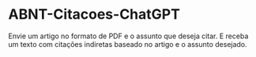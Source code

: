 # ABNT-Citacoes-ChatGPT
Envie um artigo no formato de PDF e o assunto que deseja citar. E receba um texto com citações indiretas baseado no artigo e o assunto desejado.
